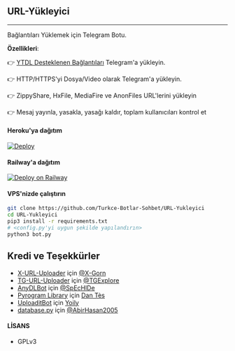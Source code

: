 ## URL-Yükleyici
---

Bağlantıları Yüklemek için Telegram Botu.

**Özellikleri**:

👉 [YTDL Desteklenen Bağlantıları](https://ytdl-org.github.io/youtube-dl/supportedsites.html) Telegram'a yükleyin.

👉 HTTP/HTTPS'yi Dosya/Video olarak Telegram'a yükleyin.

👉 ZippyShare, HxFile, MediaFire ve AnonFiles URL'lerini yükleyin

👉 Mesaj yayınla, yasakla, yasağı kaldır, toplam kullanıcıları kontrol et


#### Heroku'ya dağıtım

[![Deploy](https://www.herokucdn.com/deploy/button.svg)](https://www.heroku.com/deploy?template=https://github.com/Turkce-Botlar-Sohbet/URL-Yukleyici)

#### Railway'a dağıtım

[![Deploy on Railway](https://railway.app/button.svg)](https://railway.app/new/template?template=https%3A%2F%2Fgithub.com%2FTurkce-Botlar-Sohbet%2FURL-Yukleyici&plugins=mongodb&envs=WEBHOOK%2CTG_BOT_TOKEN%2CAPP_ID%2CAPI_HASH%2COWNER_ID%2CDATABASE_URL%2CBANNED_USERS%2CUPDATE_CHANNEL%2CLOG_CHANNEL%2CDEF_THUMB_NAIL_VID_S%2CCHUNK_SIZE%2CHTTP_PROX&optionalEnvs=BANNED_USERS%2CUPDATE_CHANNEL%2CLOG_CHANNEL%2CDEF_THUMB_NAIL_VID_S%2CHTTP_PROX&WEBHOOKDesc=Bunu+ANYTHING+ayarlamak%2C+env+modundayken+web+kancalar%C4%B1n%C4%B1+etkinle%C5%9Ftirir.&TG_BOT_TOKENDesc=https%3A%2F%2Ft.me%2FBotFather+adresinden+bir+bot+olu%C5%9Fturarak+edinin.&APP_IDDesc=https%3A%2F%2Fmy.telegram.org%27da+bir+uygulama+olu%C5%9Fturarak+edinin.&API_HASHDesc=https%3A%2F%2Fmy.telegram.org%27da+bir+uygulama+olu%C5%9Fturarak+edinin.&OWNER_IDDesc=Telegram+ID+numaran%C4%B1z.&DATABASE_URLDesc=MongoDB+URI%27niz&BANNED_USERSDesc=Yasaklanan+%C4%B0stenmeyen+%C3%BCyeler.&UPDATE_CHANNELDesc=Zorla+abone+yapmak+i%C3%A7in+kanal%C4%B1n%C4%B1z%C4%B1n+kullan%C4%B1c%C4%B1+ad%C4%B1n%C4%B1+yaz%C4%B1n+%28%40+olmadan%29.&LOG_CHANNELDesc=G%C3%BCnl%C3%BCkler+i%C3%A7in+Kanal+Kimli%C4%9Finiz&DEF_THUMB_NAIL_VID_SDesc=Videolarda+kullan%C4%B1lacak+varsay%C4%B1lan+k%C3%BC%C3%A7%C3%BCk+foto%C4%9Fraf.&CHUNK_SIZEDesc=%C4%B0steklerde+kullan%C4%B1lmas%C4%B1+gereken+y%C4%B1%C4%9F%C4%B1n+boyutu&HTTP_PROXDesc=K%C4%B1s%C4%B1tl%C4%B1+Alanlarda+youtube-dl%27ye+eri%C5%9Fmek+i%C3%A7in+proxy.+https%3A%2F%2Fgithub.com%2Frg3%2Fyoutube-dl%2Fissues%2F1091%23issuecomment-230163061+adresinden+kendi+proxy%27nizi+al%C4%B1n&WEBHOOKDefault=ANYTHING&CHUNK_SIZEDefault=128)


#### VPS'nizde çalıştırın

```sh
git clone https://github.com/Turkce-Botlar-Sohbet/URL-Yukleyici
cd URL-Yukleyici
pip3 install -r requirements.txt
# <config.py'yi uygun şekilde yapılandırın>
python3 bot.py
```

## Kredi ve Teşekkürler

* [X-URL-Uploader](https://github.com/X-Gorn/X-URL-Uploader/tree/database) için [@X-Gorn](https://t.me/xgorn)
* [TG-URL-Uploader](https://github.com/TGExplore/TG-URL-Uploader) için [@TGExplore](https://t.me/ViruZs)
* [AnyDLBot](https://telegram.dog/AnyDLBot) için [@SpEcHlDe](https://t.me/ThankTelegram)
* [Pyrogram Library](https://github.com/pyrogram/pyrogram) için [Dan Tès](https://t.me/haskell)
* [UploaditBot](https://telegram.dog/UploaditBot) için [Yoily](https://t.me/YoilyL)
* [database.py](https://github.com/AbirHasan2005/VideoCompress/blob/main/bot/database/database.py) için [@AbirHasan2005](https://t.me/AbirHasan2005)

#### LİSANS
- GPLv3
